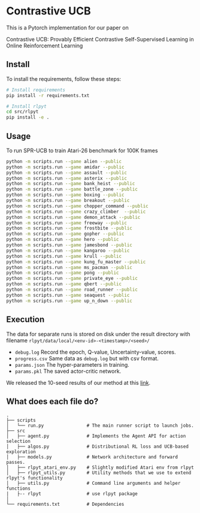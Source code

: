 # Contrastive UCB

This is a Pytorch implementation for our paper on 

Contrastive UCB: 
Provably Efficient Contrastive Self-Supervised Learning in Online Reinforcement Learning

## Install 
To install the requirements, follow these steps:
```bash
# Install requirements
pip install -r requirements.txt

# Install rlpyt
cd src/rlpyt
pip install -e .
```

## Usage

To run SPR-UCB to train Atari-26 benchmark for 100K frames

```bash
python -m scripts.run --game alien --public
python -m scripts.run --game amidar --public
python -m scripts.run --game assault --public
python -m scripts.run --game asterix --public
python -m scripts.run --game bank_heist --public
python -m scripts.run --game battle_zone --public
python -m scripts.run --game boxing --public
python -m scripts.run --game breakout --public
python -m scripts.run --game chopper_command --public
python -m scripts.run --game crazy_climber  --public
python -m scripts.run --game demon_attack --public
python -m scripts.run --game freeway --public
python -m scripts.run --game frostbite --public
python -m scripts.run --game gopher --public
python -m scripts.run --game hero --public
python -m scripts.run --game jamesbond --public
python -m scripts.run --game kangaroo --public
python -m scripts.run --game krull --public
python -m scripts.run --game kung_fu_master --public
python -m scripts.run --game ms_pacman --public
python -m scripts.run --game pong --public
python -m scripts.run --game private_eye --public
python -m scripts.run --game qbert --public
python -m scripts.run --game road_runner --public
python -m scripts.run --game seaquest --public
python -m scripts.run --game up_n_down --public
```

## Execution

The data for separate runs is stored on disk under the 
result directory with filename 
`rlpyt/data/local/<env-id>-<timestamp>/<seed>/`

- `debug.log` Record the epoch, Q-value, Uncertainty-value, scores.
- `progress.csv` Same data as `debug.log` but with csv format.
- `params.json` The hyper-parameters in training.
- `params.pkl` The saved actor-critic network.

We released the 10-seed results of our method at
this [link](https://www.dropbox.com/s/v9mtxuzwabhswxu/score.zip?dl=0).

## What does each file do? 

    .
    ├── scripts
    │   └── run.py                # The main runner script to launch jobs.
    ├── src                     
    │   ├── agent.py              # Implements the Agent API for action selection 
    │   ├── algos.py              # Distributional RL loss and UCB-based exploration
    │   ├── models.py             # Network architecture and forward passes.
    │   ├── rlpyt_atari_env.py    # Slightly modified Atari env from rlpyt
    │   ├── rlpyt_utils.py        # Utility methods that we use to extend rlpyt's functionality
    │   ├── utils.py              # Command line arguments and helper functions
    |   ├-- rlpyt                 # use rlpyt package  
    │
    └── requirements.txt          # Dependencies
